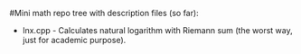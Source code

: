 #Mini math repo tree with description
files (so far):
 * lnx.cpp - Calculates natural logarithm with Riemann sum (the worst way, just for academic purpose).

